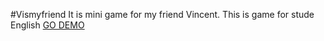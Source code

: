 #Vismyfriend
It is mini game for my friend Vincent.
This is game for stude English 
[GO DEMO](https://bababum95.github.io/vinchento/)